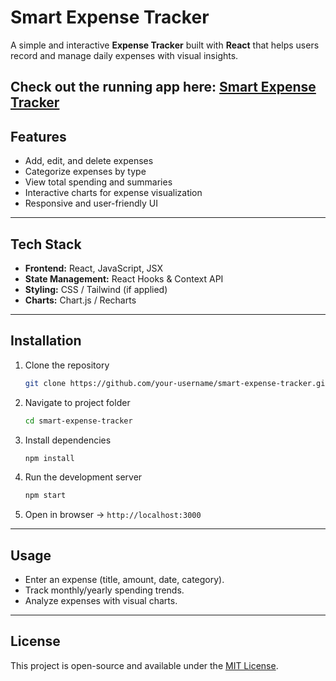 # Smart Expense Tracker

A simple and interactive **Expense Tracker** built with **React** that helps users record and manage daily expenses with visual insights.

Check out the running app here: [Smart Expense Tracker]([https://your-deployed-app-link.com](https://expense-tracker-react-ts-app.netlify.app))
---

## Features

* Add, edit, and delete expenses
* Categorize expenses by type
* View total spending and summaries
* Interactive charts for expense visualization
* Responsive and user-friendly UI

---

## Tech Stack

* **Frontend:** React, JavaScript, JSX
* **State Management:** React Hooks & Context API
* **Styling:** CSS / Tailwind (if applied)
* **Charts:** Chart.js / Recharts

---

##  Installation

1. Clone the repository

   ```bash
   git clone https://github.com/your-username/smart-expense-tracker.git
   ```
2. Navigate to project folder

   ```bash
   cd smart-expense-tracker
   ```
3. Install dependencies

   ```bash
   npm install
   ```
4. Run the development server

   ```bash
   npm start
   ```
5. Open in browser → `http://localhost:3000`

---

## Usage

* Enter an expense (title, amount, date, category).
* Track monthly/yearly spending trends.
* Analyze expenses with visual charts.

---

## License

This project is open-source and available under the [MIT License](LICENSE).
